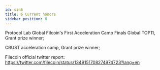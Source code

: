 ```yaml
---
id: sin6
title: 6 Current honors
sidebar_position: 6
---
```


Protocol Lab Global Filcoin's First Acceleration Camp Finals Global TOP11, Grant prize winner;

CRUST acceleration camp, Grant prize winner;

Filecoin official twitter report:
https://twitter.com/filecoin/status/1349151708274974723?lang=en
